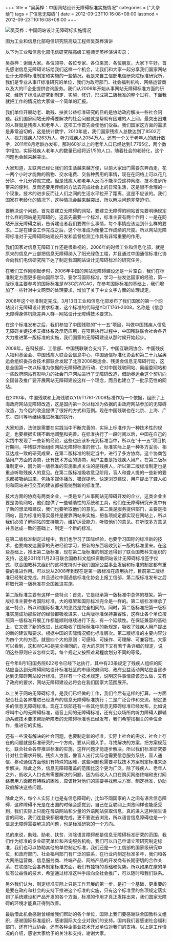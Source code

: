 +++
title = "吴英桦：中国网站设计无障碍标准实施情况"
categories = ["大杂烩"]
tags = ["信息无障碍"]
date = 2012-09-23T10:16:08+08:00
lastmod = 2012-09-23T10:16:08+08:00
+++



<IMG alt=吴英桦：中国网站设计无障碍标实施情况 src="http://img1.gtimg.com/tech/pics/hv1/212/238/1151/74904677.jpg">

图为工业和信息化部电信研究院高级工程师吴英桦演讲

以下为工业和信息化部电信研究院高级工程师吴英桦演讲实录：

吴英桦：谢谢大家。各位领导、各位专家、各位来宾、各位朋友，大家下午好。首先感谢信息无障碍论坛给我们这样一个机会，让我们和大家一起分享我们国家网站设计无障碍标准制定和实施的一些情况。我是来自工信部电信研究院标准研究所，我们是专业从事IT标准研究的单位，我们为政府部门、社会福利机构、网络运营商以及大的IT企业提供咨询服务。我们从2006年开始从事网站无障碍标准方面的研究，经历了标准从研究到制定、实施、修订，形成第二版标准的整个过程，下面我就把工作的情况给大家做一个简单的汇报。

我们单位开展助老、助残、扶贫公益标准研究的目的是协助政府解决一些社会问题。我们国家网站无障碍要解决的社会问题就是帮助有困难的人上网，最突出困难的人群就是残疾人和老年人，这项工作首先会使他们受益。我们国家这方面的需求是非常迫切的，这是统计数字，2010年底，我们国家残疾人总数达到了8502万人，视力残疾人1263万人，听力残疾人2054万人。还有一个关于老年人的统计数字，2011年8月老龄办发布，那时60岁以上的老年人口已经达到1.7765亿，两个数字相加，实际残疾人老年人的数量已经将近1/5的人口，随着社会的老龄化，这个问题也会越来越突出。

大家知道，互联网已经让我们的生活越来越方便，以前大家出门需要东奔西走，花一两个小时才能做的购物、交水电费、交各种费用的事情，现在在网络上可以花几分钟、十几分钟就完成。但是残疾人和老年人反而不能享受这种网络、技术进步所带来的便利，反而还要用传统的方法去完成社会上的日常生活，这是很不合理的一个现象。技术的进步反而让人们之间的生活水平拉开了距离，这是不应该的。我们国家在老龄化的情况下，这种情况会越来越突出，所以解决问题非常迫切。

要解决这个问题，首先要建立无障碍的网站，要建立无障碍的网站首先要明确规定什么样的网站是无障碍的，这首先需要一个标准，标准主要有两个作用：一是在网站开展无障碍之前，告诉建设者我们要做什么事情，每个事情应该达到什么样的要求。二是在建设工作完成之后，这个标准成为衡量工作成绩的尺度。所以网站无障碍标准对于无障碍网站建设开发和监督检测工作具有非常重要的作用。

我们国家对信息无障碍工作还是很重视的，2006年的时候工业和信息化部，就是原来的信息产业部把信息无障碍纳入了阳光绿色工程，并且通过中国通信标准化协会向我们电信研究院下达了制定我国网站设计无障碍标准的研究任务。

在我们工作刚刚起步时，2006年中国的网站无障碍建设还是一片空白，我们在标准制定方面更多是向国际学习，要学习国际标准，学习一些发达国家的经验，第一版标准主要参考的国际标准是W3C的WCAG，在参考国际标准的基础上，我们增加了一些针对中文网页的处理要求，增加了关于中文文字方面的处理规定。

2008年这个标准制定完成，3月13日工业和信息化部发布了我们国家的第一个网站设计无障碍设计要求标准，这个标准的代码是YD/T1761-2008，名称是《信息无障碍身体机能差异人群—网站设计无障碍技术要求》。

在这个标准发布之后，我们参加了中国残联的“十一五”项目，叫做中国残疾人信息无障碍关键技术支撑体系及示范应用，在项目执行过程中，中国残联联合社会各界大力推进第一版标准的实施，我们国家的无障碍建设从那时候开始起步。

2008年，在科技部、工信部、中国残联联合支持下，中国互联网协会、中国残疾人福利基金会、中国残疾人联合会信息中心、中国通信标准化协会和第二十九届奥运会组织委员会技术部联合发起了北京2008奥运会、残奥会信息无障碍行动，这是全国第一次以标准为依据的无障碍改造行动，它对中国残联网站、奥组委网站和一些政府网站有影响力的社会门户网站进行了无障碍改造，借助奥运会这个契机向全国普及推广要开展网站无障碍建设这样一个理念，而且也建立了一批示范性的网站。

在2010年，中国残联和上海残联以YD/T1761-2008标准作为一个依据，组织了上海政府网站无障碍改造，这是国内第一次以标准为依据的由政府网站参加的无障碍改造，为今后的改造提供了很好的方式和范例。现在中国残联也在北京、上海、广东、四川等地继续推进标准的执行。

大家知道，法律是需要在实践当中不断完善的，实际上标准作为一种技术性的规定，也要根据实践不断地调整和完善。在标准执行了一段时间以后，中国在自己的实践中发现了一些新的经验，这些也应该补充到标准当中，所以在“十一五”项目执行期间，中残联开始组织网站无障碍标准的修订。标准实际上是一种多方妥协、相互达成一致的研究成果，在第二版标准的制定当中，进行了多方协商。这个协商包括用户方面的协商，还有技术方面的协商，用户主要是指残疾人用户。在第二版标准制定中，因为第一版标准的实施重点关注的是残疾人，所以第二版标准制定也是重点听取残疾人的意见。在第二版标准吸收意见阶段，盲人和聋人提的一些新的要求都被吸纳进来，包括多媒体播放、错误提示、快速浏览建议，用户提出了聋人如何和网站进行交互的建议都被吸纳到新的标准里。

技术方面的协商有两类企业，一类是专门从事网站无障碍开发的企业，这类企业主要是协助网站，他们提供了一些辅助性的系统和工具，他们在无障碍研究开发中有了新的想法和建议，我们也要听取他们的意见。第二类是服务提供部门，主要是指网站，因为标准的落实最终是要靠网站来实施，把各项规定都实现在网站上，所以我们必须了解网站的支持能力，维护运营能力，听取他们的意见。在听取多方意见并且达成一致的基础上，制定一个新的标准。

在第二版标准制定过程中，我们也学习了国际经验，也要学习国际的标准新的技术，也要向发达国家的先进经验学习，把新的东西吸收到新一版的标准里来。在这些基础上，推出第二版标准，现在第二版标准的制定还得到了联合国教科文组织的支持，这是2011年11月23日联合国教科文组织资助网站设计无障碍标准签字仪式，联合国教科文组织的这种支持对于我们国家公益事业发展和标准的制定都有重要的推进作用。可以说从2008年到现在是第一版标准在应用执行，目前第二版标准已经制定完成，并且通过中国通信标准化协会上报工信部，第二版标准发布之后将取代第一版标准在全国推进实施。

第二版标准主要有这样一些特点：首先，它是继承第一版标准中总体的框架。第一版标准主要参考国际标准，大的框架和国际标准完全是一样的。第二版标准继承了这一特点，所以和国际标准大的思路是完全相同的。同时，第二版标准把第一版标准实施成功那些好的经验都吸收进来，让两版标准保持兼容性，这样让各个单位按照第一版标准开展工作都能顺利继续进行下去，有一个延续性。在保证兼容的基础上，它又做了新的改进，比如吸收了国际标准中的新规定，吸收了残疾人用户提出的新的建议和要求。根据中国的实际情况细化标准层次。第二版标准的主要内容分为四个大的方面，就是四个大的原则：可感知、可操作、可理解、可兼容性。大家可以看到，这和WCAG是完全相同的，在大的原则下又有若干条详细的规定，说明这些原则应该怎样实现，每个规定又按照难易程度划分不同的等级。

在今年8月1日国务院622号令已经下达执行，其中有23条规定了残疾人组织的网站应当达到无障碍网站设计标准社区的市级政府网站、政府公益活动网站应当逐步达到无障碍网站设计标准，这样有一个技术规定，说明这件事情应该怎么做，又有了政府的要求，网站无障碍建设必将会在我们国家大范围展开。

以上关于网站无障碍标准，是我们已经做的工作，我们今后有这样的打算，一方面配合社会各界推进已经发布的信息无障碍标准执行；二是广泛合作和交流，制定更多的信息无障碍标准。现在工信部还有一些其他信息无障碍标准已经发布，比如说呼叫中心的无障碍标准，语音上网的无障碍标准，还有公众场所内听力障碍人群辅助系统技术要求帮助听障者的无障碍标准也已经发布，我们希望找相关的单位合作，推进它的实施。

还有一些没有解决的社会问题，也要制定新的标准，实际上社会的需求，社会上存在的问题就是标准研究的一个方向，要从问题入手，寻找解决的方案，把方案规范化，联合社会各界推进标准的实施，这样问题才能逐步解决。所以我们标准研究要针对社会需求开展。残疾人方面，像盲人出行实际也需要信息服务系统，盲人通信、移动通信方面他们有特殊的困难，这些问题也需要寻找技术方案制定标准来逐步解决。除此之外，信息无障碍覆盖的范围比这个更为广泛，除了残疾人、老年人之外，低收入人口也有需要解决的问题，因为低收入人口在购买网络终端和支付网络费用方面都有特殊的困难，应该针对他们的需要寻找解决方案，制定标准，协助政府解决这些问题。

除此之外，每个人实际上也是有信息障碍的，比如不同国家的人之间有语言信息障碍，这种障碍不光是在出国的时候会感觉到，自己在互联网上浏览同样也能感受到，我们实际上只能在母语网站和少量的外语网站获取信息，真的进入这种陌生语言的网站，我们连登录都很难完成，更不要说去浏览，所以语言信息障碍也是一个信息无障碍需要解决的问题，也是标准研究的一个方向。

总的来说，助残、助老、扶贫、消除语言障碍都是信息无障碍标准研究的范围，我们作为标准的专业研究单位和咨询服务机构，我们可以自己申请立项研究制定标准，我们也可以协助其他的单位制定标准，我们还是一个工信部的国家级研究单位，和政府部门、社会福利部门有广泛的联系，在行业内制定标准多年，我们和各大网络运营商、信息服务商、终端产品、网络产品的开发商有长期密切的合作关系，在联络社会各界制定标准方面，我们有独特的基础和优势。所以如果在座的单位有公益性的技术，希望通过标准这种手段向全社会推广，可以随时和我们联系。

另外我们认为，制定标准实际上只是工作开展的第一步，是打一个基础，更重要的是要在政府和社会的支持下推进这个标准的实施，只有这个标准里的各项规定落实到了系统建设和产品开发的各个方面，标准的作用才真正发挥出来，我们国家无障碍的环境才能真正得到改善。

最后借此机会感谢曾经给我们帮助的各个单位，国际上我们要感谢联合国教科文组织，感谢国际标准组织，感谢国际大企业对我们的支持。国内我们要感谢社会福利部门，还有行业协会，还有各种企事业技术开发单位对我们的支持。以上是工作情况的介绍，感谢大家给予的关注和支持，谢谢大家。
